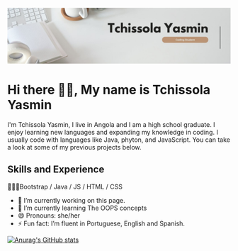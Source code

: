 ![Coding student](https://github.com/Tchissolayasmin-2007/Tchissolayasmin-2007/blob/main/Tchissola%20Yasmin.jpg)

# Hi there 👋🏾, My name is Tchissola Yasmin
I'm Tchissola Yasmin, I live in Angola and I am a high school graduate. I enjoy learning new languages and expanding my knowledge in coding. I usually code with languages like Java, phyton, and JavaScript. You can take a look at some of my previous projects below.

## Skills and Experience
👩🏾‍💻Bootstrap / Java / JS / HTML / CSS

- 🔭 I’m currently working on this page. 
- 🌱 I’m currently learning The OOPS concepts 
- 😄 Pronouns: she/her 
- ⚡ Fun fact: I’m fluent in Portuguese, English and Spanish. 





[![Anurag's GitHub stats](https://github-readme-stats.vercel.app/api?username=Tchissolayasmin-2007)](https://github.com/anuraghazra/github-readme-stats)

